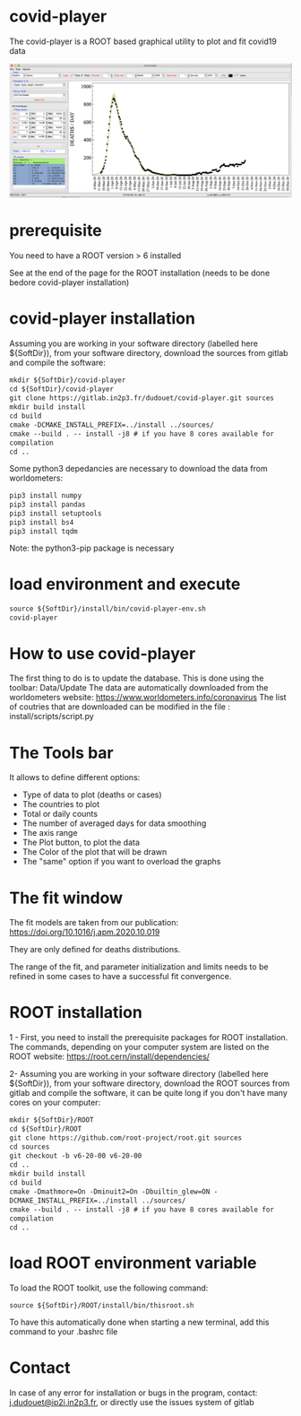 # covid-player

The covid-player is a ROOT based graphical utility to plot and fit covid19 data

![Alt text](pictures/covid-player.png?raw=true "Title")

# prerequisite

You need to have a ROOT version > 6 installed

See at the end of the page for the ROOT installation (needs to be done bedore covid-player installation)

# covid-player installation

Assuming you are working in your software directory (labelled here ${SoftDir}), from your software directory, download the sources from gitlab and compile the software:

```
mkdir ${SoftDir}/covid-player
cd ${SoftDir}/covid-player
git clone https://gitlab.in2p3.fr/dudouet/covid-player.git sources
mkdir build install
cd build
cmake -DCMAKE_INSTALL_PREFIX=../install ../sources/
cmake --build . -- install -j8 # if you have 8 cores available for compilation
cd ..
```

Some python3 depedancies are necessary to download the data from worldometers:

```
pip3 install numpy
pip3 install pandas
pip3 install setuptools
pip3 install bs4
pip3 install tqdm
```

Note: the python3-pip package is necessary


# load environment and execute

```
source ${SoftDir}/install/bin/covid-player-env.sh
covid-player
```

# How to use covid-player

The first thing to do is to update the database. This is done using the toolbar: Data/Update
The data are automatically downloaded from the worldometers website: https://www.worldometers.info/coronavirus
The list of coutries that are downloaded can be modified in the file : install/scripts/script.py

# The Tools bar

It allows to define different options:
- Type of data to plot (deaths or cases)
- The countries to plot
- Total or daily counts
- The number of averaged days for data smoothing
- The axis range
- The Plot button, to plot the data
- The Color of the plot that will be drawn
- The "same" option if you want to overload the graphs

# The fit window

The fit models are taken from our publication: https://doi.org/10.1016/j.apm.2020.10.019

They are only defined for deaths distributions.

The range of the fit, and parameter initialization and limits needs to be refined in some cases to have a successful fit convergence.

# ROOT installation

1 - First, you need to install the prerequisite packages for ROOT installation. The commands, depending on your computer system are listed on the ROOT website: https://root.cern/install/dependencies/

2- Assuming you are working in your software directory (labelled here ${SoftDir}), from your software directory, download the ROOT sources from gitlab and compile the software, it can be quite long if you don't have many cores on your computer:

```
mkdir ${SoftDir}/ROOT
cd ${SoftDir}/ROOT
git clone https://github.com/root-project/root.git sources
cd sources
git checkout -b v6-20-00 v6-20-00
cd ..
mkdir build install
cd build
cmake -Dmathmore=On -Dminuit2=On -Dbuiltin_glew=ON -DCMAKE_INSTALL_PREFIX=../install ../sources/
cmake --build . -- install -j8 # if you have 8 cores available for compilation
cd ..
```

# load ROOT environment variable

To load the ROOT toolkit, use the following command:

```
source ${SoftDir}/ROOT/install/bin/thisroot.sh
```

To have this automatically done when starting a new terminal, add this command to your .bashrc file

# Contact

In case of any error for installation or bugs in the program, contact: j.dudouet@ip2i.in2p3.fr, or directly use the issues system of gitlab

